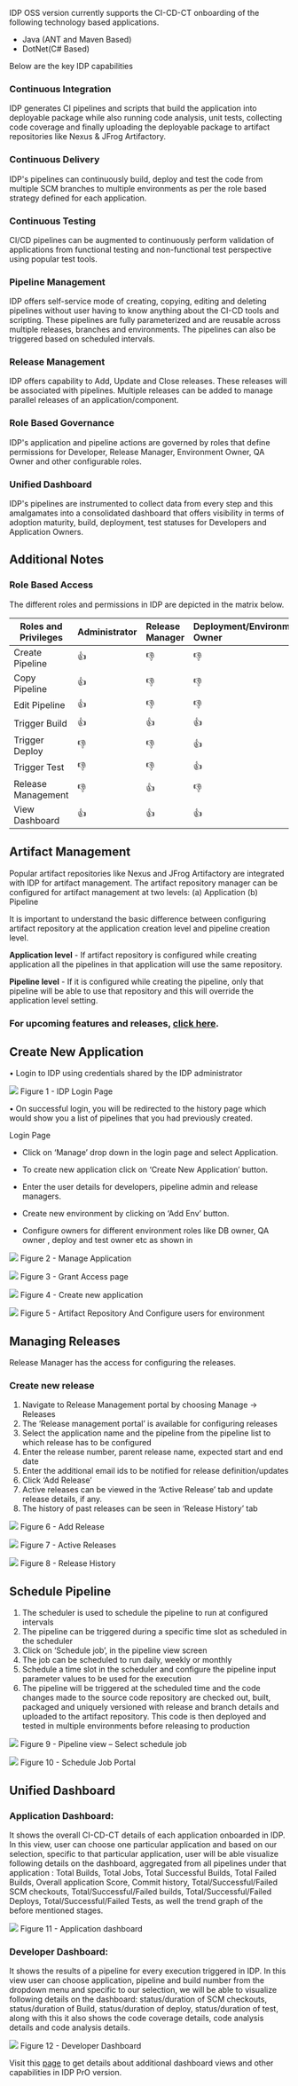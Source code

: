 IDP OSS version currently supports the CI-CD-CT onboarding of the following technology based applications. 


* Java (ANT and Maven Based)
* DotNet(C# Based)

Below are the key IDP capabilities

### Continuous Integration

IDP generates CI pipelines and scripts that build the application into deployable package while also running code analysis, unit tests, collecting code coverage and finally uploading the deployable package to artifact repositories like Nexus & JFrog Artifactory.

### Continuous Delivery

IDP's pipelines can continuously build, deploy and test the code from multiple SCM branches to multiple environments as per the role based strategy defined for each application.

### Continuous Testing

CI/CD pipelines can be augmented to continuously perform validation of applications from functional testing and non-functional test perspective using popular test tools.

### Pipeline Management

IDP offers self-service mode of creating, copying, editing and deleting pipelines without user having to know anything about the CI-CD tools and scripting. These pipelines are fully parameterized and are reusable across multiple releases, branches and environments. The pipelines can also be triggered based on scheduled intervals.

### Release Management

IDP offers capability to Add, Update and Close releases. These releases will be associated with pipelines. Multiple releases can be added to manage parallel releases of an application/component.

### Role Based Governance

IDP's application and pipeline actions are governed by roles that define permissions for Developer, Release Manager, Environment Owner, QA Owner and other configurable roles.

### Unified Dashboard

IDP's pipelines are instrumented to collect data from every step and this amalgamates into a consolidated dashboard that offers visibility in terms of adoption maturity, build, deployment, test statuses for Developers and Application Owners.


## **Additional Notes**

### Role Based Access

The different roles and permissions in IDP are depicted in the matrix below.

Roles and Privileges |	Administrator | Release Manager	| Deployment/Environment Owner| Developer |
---------------------|:--------------|:------------------|:---------------------------|:----------|
Create Pipeline	     |  👍 	     |        👎 	 |         👎 	              |  👎 	  |	
Copy Pipeline	     |  👍 	     |        👎 	 |          👎 	              |  👎 	  |
Edit Pipeline	     |  👍 	     |         👎 	 |          👎 	              |  👎 	  |
Trigger Build	     |  👍 	     |          👍        |         👍                |   👍   |
Trigger Deploy	     |  👎 	     |         👎 	 |             👍              |   👎  |
Trigger Test	     |   👎 	     |           👎      |                👍           |     👎  |
Release Management   |	 👎 	     |            👍     |           👎 	       |     👎  |
View Dashboard	     |   👍          |              👍     |            👍             |     👍       |



## Artifact Management 
Popular artifact repositories like Nexus and JFrog Artifactory are integrated with IDP for artifact management. The artifact repository manager can be configured for artifact management at two levels: 
(a)	Application
(b)	Pipeline

It is important to understand the basic difference between configuring artifact repository at the application creation level and pipeline creation level. 

 **Application level** - If artifact repository is configured while creating application all the pipelines in that application will use the same repository. 

	                  
**Pipeline level** - If it is configured while creating the pipeline, only that pipeline will be able to use that repository and this will override the application level setting.
     

### For upcoming features and releases, [click here](https://github.com/Infosys/openIDP/milestones).



## Create New Application

• Login to IDP using credentials shared by the IDP administrator

![](https://github.com/Infosys/openIDP/blob/master/docs/capabilities_images/login_page.PNG)
Figure 1 - IDP Login Page

• On successful login, you will be redirected to the history page which would show you a list of pipelines that you had previously created.

Login Page

* Click on ‘Manage’ drop down in the login page and select Application. 
* To create new application click on ‘Create New Application’ button. 

* Enter the user details for developers, pipeline admin and release managers. 
* Create new environment by clicking on ‘Add Env’ button. 
* Configure owners for different environment roles like DB owner, QA owner , deploy and test owner etc as shown in 

![](https://github.com/Infosys/openIDP/blob/master/docs/capabilities_images/manage_application.PNG)
Figure 2 - Manage Application
 


![](https://github.com/Infosys/openIDP/blob/master/docs/capabilities_images/create_app.PNG)
Figure 3 - Grant Access page


![](https://github.com/Infosys/openIDP/blob/master/docs/capabilities_images/create_new_app.PNG)
Figure 4 - Create new application 

![](https://github.com/Infosys/openIDP/blob/master/docs/capabilities_images/env_owners_nexus.PNG)
Figure 5 - Artifact Repository And Configure users for environment 


## Managing Releases

Release Manager has the access for configuring the releases. 

### Create new release 

 1.	Navigate to Release Management portal by choosing Manage -> Releases 
 2.	The ‘Release management portal’ is available for configuring releases
 3.	Select the application name and the pipeline from the pipeline list to which release has to be configured
 4.	Enter the release number, parent release name, expected start and end date
 5.	Enter the additional email ids to be notified for release definition/updates
 6.	Click ‘Add Release’ 
 7.	Active releases can be viewed in the ‘Active Release’ tab and update release details, if any.
 8.	The history of past releases can be seen in ‘Release History’ tab

![](https://github.com/Infosys/openIDP/blob/master/docs/capabilities_images/add_release.PNG)
Figure 6 - Add Release

![](https://github.com/Infosys/openIDP/blob/master/docs/capabilities_images/update_release.PNG)
Figure 7 - Active Releases

![](https://github.com/Infosys/openIDP/blob/master/docs/capabilities_images/active_Release.PNG)
Figure 8 - Release History

## Schedule Pipeline

1.	The scheduler is used to schedule the pipeline to run at configured intervals
2.	The pipeline can be triggered during a specific time slot as scheduled in the scheduler
3.	Click on ‘Schedule job’, in the pipeline view screen
4.	The job can be scheduled to run daily, weekly or monthly
5.	Schedule a time slot in the scheduler and configure the pipeline input parameter values to be used for the execution
6.	The pipeline will be triggered at the scheduled time and the code changes made to the source code repository are 
        checked out, built, packaged and uniquely versioned with release and branch details and uploaded to the artifact repository. This code is then deployed and tested in multiple environments before releasing to production

![](https://github.com/Infosys/openIDP/blob/master/docs/capabilities_images/schedule_job.PNG)
Figure 9 - Pipeline view – Select schedule job

![](https://github.com/Infosys/openIDP/blob/master/docs/capabilities_images/schedule_portal.PNG)
Figure 10 - Schedule Job Portal


## Unified Dashboard

### Application Dashboard:

It shows the overall CI-CD-CT details of each application onboarded in IDP. In this view, user can choose one particular application and based on our selection, specific to that particular application, user will be able visualize following details on the dashboard, aggregated from all pipelines under that application : Total Builds, Total Jobs, Total Successful Builds, Total Failed Builds, Overall application Score, Commit history, Total/Successful/Failed SCM checkouts, Total/Successful/Failed builds, Total/Successful/Failed Deploys, Total/Successful/Failed Tests, as well the trend graph of the before mentioned stages.

![](https://github.com/Infosys/openIDP/blob/master/docs/capabilities_images/application_dashboard.png)
Figure 11 - Application dashboard

### Developer Dashboard:
It shows the results of a pipeline for every execution triggered in IDP. In this view user can choose application, pipeline and build number from the dropdown menu and specific to our selection, we will be able to visualize following details on the dashboard: status/duration of SCM checkouts, status/duration of Build, status/duration of deploy, status/duration of test, along with this it also shows the code coverage details, code analysis details and  code analysis details.

![](https://github.com/Infosys/openIDP/blob/master/docs/capabilities_images/developer_dashboard.png)
Figure 12 - Developer Dashboard


Visit this [page](https://github.com/Infosys/openIDP/wiki/IDP-Pro) to get details about additional dashboard views and other capabilities in IDP PrO version.







